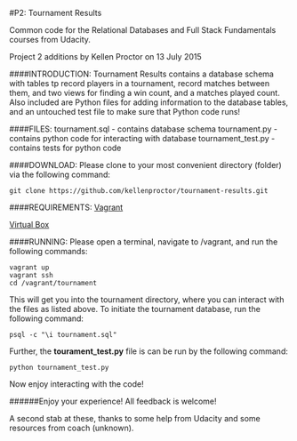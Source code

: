 #P2: Tournament Results

Common code for the Relational Databases and Full Stack Fundamentals courses
from Udacity.

Project 2 additions by Kellen Proctor on 13 July 2015

####INTRODUCTION:
Tournament Results contains a database schema with tables tp record players in
a tournament, record matches between them, and two views for finding a win
count, and a matches played count. Also included are Python files for adding
information to the database tables, and an untouched test file to make sure
that Python code runs!

####FILES:
tournament.sql - contains database schema
tournament.py - contains python code for interacting with database
tournament_test.py - contains tests for python code

####DOWNLOAD:
Please clone to your most convenient directory (folder) via the following
command:

```
git clone https://github.com/kellenproctor/tournament-results.git
```

####REQUIREMENTS:
[Vagrant](https://www.vagrantup.com/)

[Virtual Box](https://www.virtualbox.org/)

####RUNNING:
Please open a terminal, navigate to /vagrant, and run the following commands:

```
vagrant up
vagrant ssh
cd /vagrant/tournament
```

This will get you into the tournament directory, where you can interact with
the files as listed above. To initiate the tournament database,
run the following command:

```
psql -c "\i tournament.sql"
```

Further, the **tourament_test.py** file is can be run by the following
command:

```
python tournament_test.py
```

Now enjoy interacting with the code!


######Enjoy your experience! All feedback is welcome!

A second stab at these, thanks to some help from Udacity and some resources
from coach (unknown).